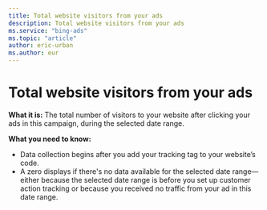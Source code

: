 ```yaml
---
title: Total website visitors from your ads
description: Total website visitors from your ads
ms.service: "bing-ads"
ms.topic: "article"
author: eric-urban
ms.author: eur
---
```


# Total website visitors from your ads

**What it is:** The total number of visitors to your website after clicking your ads in this campaign, during the selected date range.

**What you need to know:**
- Data collection begins after you add your tracking tag to your website’s code.
- A zero displays if there's no data available for the selected date range—either because the selected date range is before you set up customer action tracking or because you received no traffic from your ad in this date range.


